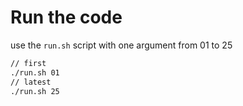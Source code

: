 # Run the code

use the `run.sh` script with one argument from 01 to 25

```sh
// first
./run.sh 01
// latest
./run.sh 25
```
